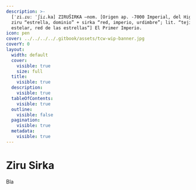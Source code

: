 ```yaml
---
description: >-
  [ˈzi.ɾuː ˈʃiɾ.ka] ZIRUŠIRKA –nom. [Origen ap. -7000 Imperial, del High Vilani
  ziru “estrella, dominio” + sirka “red, imperio, urdimbre”; lit. “tejido
  estelar, red de las estrellas”] El Primer Imperio.
icon: pen
cover: ../../../../.gitbook/assets/tcw-wip-banner.jpg
coverY: 0
layout:
  width: default
  cover:
    visible: true
    size: full
  title:
    visible: true
  description:
    visible: true
  tableOfContents:
    visible: true
  outline:
    visible: false
  pagination:
    visible: true
  metadata:
    visible: true
---
```


# Ziru Sirka

Bla
